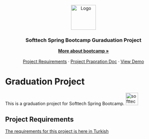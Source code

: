<!-- PROJECT LOGO -->
<br />
<div align="center">
  <a href="https://softtech.com.tr">
    <img src="https://softtech.com.tr/wp-content/uploads/2017/12/standart-logo.png" alt="Logo" height="80">
  </a>

  <h3 align="center">Softtech Spring Bootcamp Guraduation Project</h3>

  <p align="center">
    <a href="https://www.patika.dev/bootcamp/softtech-java-spring-bootcamp"><strong>More about bootcamp »</strong></a>
    <br />
    <br />
    <a href="https://github.com/165-Softtech-Patika-Java-Spring/bitirmeprojesi-UyCoder/blob/main/BitirmeProjesiTalepleri.md">Project Requirements</a>
    ·
    <a href="https://github.com/othneildrew/Best-README-Template/issues">Project Prapration Doc</a>
    ·
    <a href="https://github.com/othneildrew/Best-README-Template/issues">View Demo</a>
  </p>
</div>





# Graduation Project
This is a graduation project for Softtech Spring Bootcamp. [<img src='https://softtech.com.tr/wp-content/uploads/2017/12/standart-logo.png' alt='softtech' height='40'>](https://softtech.com.tr/)

## Project Requirements
[The requirements for this project is here in Turkish](https://github.com/165-Softtech-Patika-Java-Spring/bitirmeprojesi-UyCoder/blob/main/BitirmeProjesiTalepleri.md)

